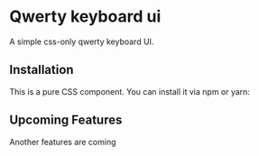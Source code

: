 # Qwerty keyboard ui

A simple css-only qwerty keyboard UI.

## Installation

This is a pure CSS component. You can install it via npm or yarn:

## Upcoming Features
Another features are coming
